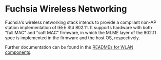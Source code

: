 # Fuchsia Wireless Networking

Fuchsia's wireless networking stack intends to provide a compliant non-AP station
implementation of IEEE Std 802.11. It supports hardware with both "full MAC" and
"soft MAC" firmware, in which the MLME layer of the 802.11 spec is implemented
in the firmware and the host OS, respectively.

Further documentation can be found in the [READMEs for WLAN components](/src/connectivity/wlan/README.md).
